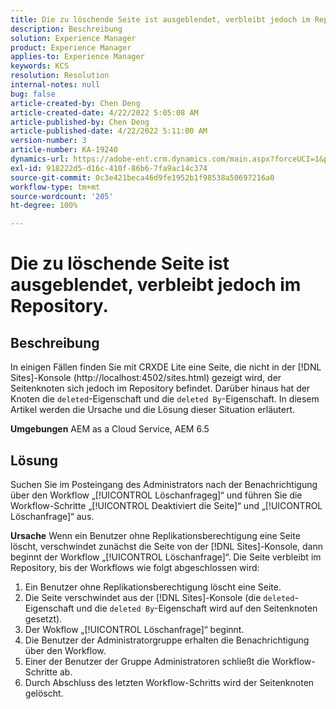 ```yaml
---
title: Die zu löschende Seite ist ausgeblendet, verbleibt jedoch im Repository.
description: Beschreibung
solution: Experience Manager
product: Experience Manager
applies-to: Experience Manager
keywords: KCS
resolution: Resolution
internal-notes: null
bug: false
article-created-by: Chen Deng
article-created-date: 4/22/2022 5:05:08 AM
article-published-by: Chen Deng
article-published-date: 4/22/2022 5:11:00 AM
version-number: 3
article-number: KA-19240
dynamics-url: https://adobe-ent.crm.dynamics.com/main.aspx?forceUCI=1&pagetype=entityrecord&etn=knowledgearticle&id=bbe225c1-f9c1-ec11-983e-0022480ab5d0
exl-id: 918222d5-d16c-410f-86b6-7fa9ac14c374
source-git-commit: 0c3e421beca46d9fe1952b1f98538a50697216a0
workflow-type: tm+mt
source-wordcount: '205'
ht-degree: 100%

---
```


# Die zu löschende Seite ist ausgeblendet, verbleibt jedoch im Repository.

## Beschreibung


In einigen Fällen finden Sie mit CRXDE Lite eine Seite, die nicht in der [!DNL Sites]-Konsole (http://localhost:4502/sites.html) gezeigt wird, der Seitenknoten sich jedoch im Repository befindet. Darüber hinaus hat der Knoten die `deleted`-Eigenschaft und die `deleted By`-Eigenschaft. In diesem Artikel werden die Ursache und die Lösung dieser Situation erläutert.

<b>Umgebungen</b>
AEM as a Cloud Service, AEM 6.5


## Lösung


Suchen Sie im Posteingang des Administrators nach der Benachrichtigung über den Workflow „[!UICONTROL Löschanfrageg]“ und führen Sie die Workflow-Schritte „[!UICONTROL Deaktiviert die Seite]“ und „[!UICONTROL Löschanfrage]“ aus.

<b>Ursache</b>
Wenn ein Benutzer ohne Replikationsberechtigung eine Seite löscht, verschwindet zunächst die Seite von der [!DNL Sites]-Konsole, dann beginnt der Workflow „[!UICONTROL Löschanfrage]“. Die Seite verbleibt im Repository, bis der Workflows wie folgt abgeschlossen wird:
1. Ein Benutzer ohne Replikationsberechtigung löscht eine Seite.
2. Die Seite verschwindet aus der [!DNL Sites]-Konsole (die `deleted`-Eigenschaft und die `deleted By`-Eigenschaft wird auf den Seitenknoten gesetzt).
3. Der Wokflow „[!UICONTROL Löschanfrage]“ beginnt.
4. Die Benutzer der Administratorgruppe erhalten die Benachrichtigung über den Workflow.
5. Einer der Benutzer der Gruppe Administratoren schließt die Workflow-Schritte ab.
6. Durch Abschluss des letzten Workflow-Schritts wird der Seitenknoten gelöscht.
